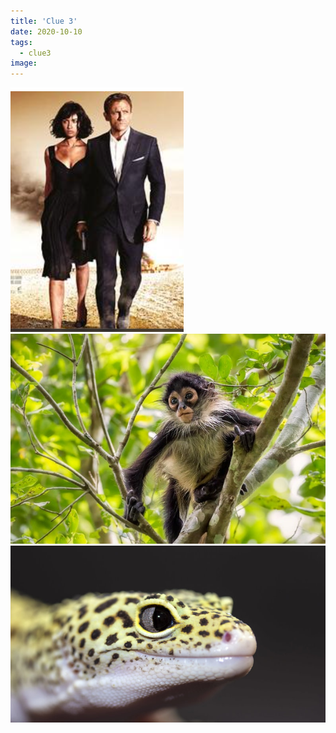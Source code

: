 ```yaml
---
title: 'Clue 3'
date: 2020-10-10
tags:
  - clue3
image: 
---
```



![clue3-1](https://raw.githubusercontent.com/debuxed/codehunt/master/source/_assets/images/Clue3_1.png)
![clue3-2](https://raw.githubusercontent.com/debuxed/codehunt/master/source/_assets/images/Clue3_2.png.jpg)
![clue3-3](https://raw.githubusercontent.com/debuxed/codehunt/master/source/_assets/images/Clue3_3.png.jpg)

